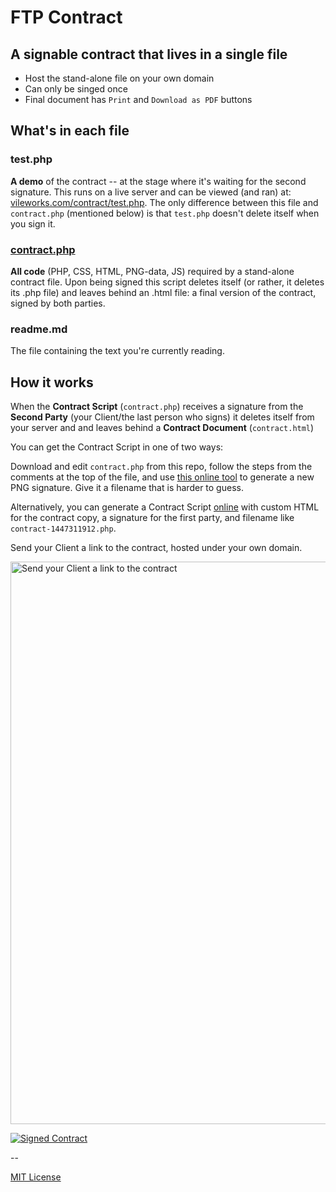 # FTP Contract
## A signable contract that lives in a **single file**

- Host the stand-alone file on your own domain
- Can only be singed once
- Final document has `Print` and `Download as PDF` buttons

## What's in each file

### test.php 
**A demo** of the contract -- at the stage where it's waiting for the second signature. This runs on a live server and can be viewed (and ran) at: [vileworks.com/contract/test.php](http://vileworks.com/contract/test.php). The only difference between this file and `contract.php` (mentioned below) is that `test.php` doesn't delete itself when you sign it.

### [contract.php](https://github.com/nonsalant/contract/blob/master/contract.php)
**All code** (PHP, CSS, HTML, PNG-data, JS) required by a stand-alone contract file. Upon being signed this script deletes itself (or rather, it deletes its .php file) and leaves behind an .html file: a final version of the contract, signed by both parties.

### readme.md
The file containing the text you're currently reading.

## How it works

When the **Contract Script** (`contract.php`) receives a signature from the **Second Party** (your Client/the last person who signs) it deletes itself from your server and and leaves behind a **Contract Document** (`contract.html`)

You can get the Contract Script in one of two ways:

Download and edit `contract.php` from this repo, follow the steps from the comments at the top of the file, and use [this online tool](http://cdpn.io/JYpjvE) to generate a new PNG signature. Give it a filename that is harder to guess.

Alternatively, you can generate a Contract Script [online](http://vileworks.com/contract/generator.php) with custom HTML for the contract copy, a signature for the first party, and filename like `contract-1447311912.php`. 

Send your Client a link to the contract, hosted under your own domain.

<img width="900" src="https://dl.dropboxusercontent.com/u/19848482/vileworks/email-contract.png" title="Send your Client a link to the contract" />

<a href="http://vileworks.com/contract/test.php" title="View &amp; Sign Demo Contract"><img  src="https://camo.githubusercontent.com/10c94b200adbd8f2e85111382e518082b406a6de/68747470733a2f2f646c2e64726f70626f7875736572636f6e74656e742e636f6d2f752f31393834383438322f76696c65776f726b732f7369676e65642d636f6e74726163742e706e67" alt="Signed Contract" data-canonical-src="https://dl.dropboxusercontent.com/u/19848482/vileworks/signed-contract.png"></a>

--

[MIT License](http://www.opensource.org/licenses/mit-license.php)
